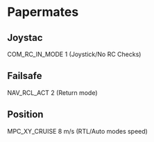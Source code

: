 # Papermates

## Joystac
COM_RC_IN_MODE  1 (Joystick/No RC Checks)

## Failsafe
NAV_RCL_ACT     2 (Return mode)

## Position
MPC_XY_CRUISE   8 m/s (RTL/Auto modes speed) 